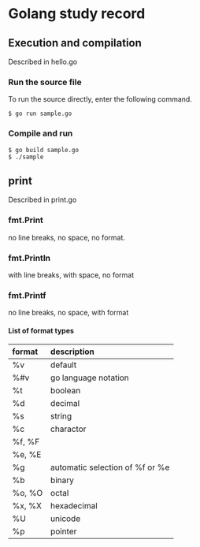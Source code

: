 # Golang study record

## Execution and compilation
Described in hello.go

### Run the source file
To run the source directly, enter the following command.

```
$ go run sample.go
```

### Compile and run

```
$ go build sample.go
$ ./sample
```
## print
Described in print.go

### fmt.Print

no line breaks, no space, no format.

### fmt.Println

with line breaks, with space, no format

### fmt.Printf

no line breaks, no space, with format

#### List of format types

| format | description |
| :----- | :---------- |
| %v     | default |
| %#v    | go language notation |
| %t     | boolean |
| %d     | decimal |
| %s     | string |
| %c     | charactor |
| %f, %F | |
| %e, %E | |
| %g     | automatic selection of %f or %e |
| %b     | binary |
| %o, %O | octal |
| %x, %X | hexadecimal |
| %U     | unicode |
| %p     | pointer |


